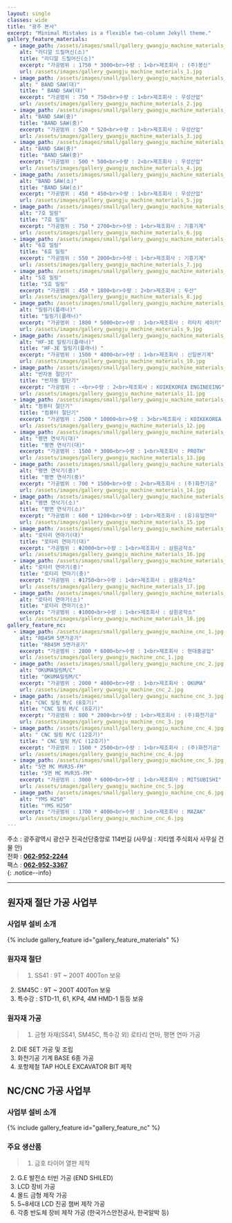 ```yaml
---
layout: single
classes: wide
title: "광주 본사"
excerpt: "Minimal Mistakes is a flexible two-column Jekyll theme."
gallery_feature_materials:
  - image_path: /assets/images/small/gallery_gwangju_machine_materials_1.jpg
    alt: "라디알 드릴머신(소)"
    title: "라디알 드릴머신(소)"
    excerpt: "가공범위 : 1750 * 3000<br>수량 : 1<br>제조회사 : (주)봉신"
    url: /assets/images/gallery_gwangju_machine_materials_1.jpg
  - image_path: /assets/images/small/gallery_gwangju_machine_materials_2.jpg
    alt: " BAND SAW(대)"
    title: " BAND SAW(대)"
    excerpt: "가공범위 : 750 * 750<br>수량 : 1<br>제조회사 : 우성산업"
    url: /assets/images/gallery_gwangju_machine_materials_2.jpg
  - image_path: /assets/images/small/gallery_gwangju_machine_materials_3.jpg
    alt: "BAND SAW(중)"
    title: "BAND SAW(중)"
    excerpt: "가공범위 : 520 * 520<br>수량 : 1<br>제조회사 : 우성산업"
    url: /assets/images/gallery_gwangju_machine_materials_3.jpg
  - image_path: /assets/images/small/gallery_gwangju_machine_materials_4.jpg
    alt: "BAND SAW(중)"
    title: "BAND SAW(중)"
    excerpt: "가공범위 : 500 * 500<br>수량 : 2<br>제조회사 : 우성산업"
    url: /assets/images/gallery_gwangju_machine_materials_4.jpg
  - image_path: /assets/images/small/gallery_gwangju_machine_materials_5.jpg
    alt: "BAND SAW(소)"
    title: "BAND SAW(소)"
    excerpt: "가공범위 : 450 * 450<br>수량 : 1<br>제조회사 : 우성산업"
    url: /assets/images/gallery_gwangju_machine_materials_5.jpg
  - image_path: /assets/images/small/gallery_gwangju_machine_materials_6.jpg
    alt: "7호 밀링"
    title: "7호 밀링"
    excerpt: "가공범위 : 750 * 2700<br>수량 : 1<br>제조회사 : 기흥기계"
    url: /assets/images/gallery_gwangju_machine_materials_6.jpg
  - image_path: /assets/images/small/gallery_gwangju_machine_materials_7.jpg
    alt: "6호 밀링"
    title: "6호 밀링"
    excerpt: "가공범위 : 550 * 2000<br>수량 : 1<br>제조회사 : 기흥기계"
    url: /assets/images/gallery_gwangju_machine_materials_7.jpg
  - image_path: /assets/images/small/gallery_gwangju_machine_materials_8.jpg
    alt: "5호 밀링"
    title: "5호 밀링"
    excerpt: "가공범위 : 450 * 1800<br>수량 : 2<br>제조회사 : 두산"
    url: /assets/images/gallery_gwangju_machine_materials_8.jpg
  - image_path: /assets/images/small/gallery_gwangju_machine_materials_9.jpg
    alt: "밀링기(플래너)"
    title: "밀링기(플래너)"
    excerpt: "가공범위 : 1800 * 5000<br>수량 : 1<br>제조회사 : 히타치 세이키"
    url: /assets/images/gallery_gwangju_machine_materials_9.jpg
  - image_path: /assets/images/small/gallery_gwangju_machine_materials_10.jpg
    alt: "HF-3E 밀링기(플래너)"
    title: "HF-3E 밀링기(플래너) "
    excerpt: "가공범위 : 1500 * 4000<br>수량 : 1<br>제조회사 : 신일본기계"
    url: /assets/images/gallery_gwangju_machine_materials_10.jpg
  - image_path: /assets/images/small/gallery_gwangju_machine_materials_11.jpg
    alt: "반자동 절단기"
    title: "반자동 절단기"
    excerpt: "가공범위 : -<br>수량 : 2<br>제조회사 : KOIKEKOREA ENGINEEING"
    url: /assets/images/gallery_gwangju_machine_materials_11.jpg
  - image_path: /assets/images/small/gallery_gwangju_machine_materials_12.jpg
    alt: "컴퓨터 절단기"
    title: "컴퓨터 절단기"
    excerpt: "가공범위 : 2500 * 10000<br>수량 : 3<br>제조회사 : KOIKEKOREA ENGINEEING"
    url: /assets/images/gallery_gwangju_machine_materials_12.jpg
  - image_path: /assets/images/small/gallery_gwangju_machine_materials_13.jpg
    alt: "평면 연삭기(대)"
    title: "평면 연삭기(대)"
    excerpt: "가공범위 : 1500 * 3000<br>수량 : 1<br>제조회사 : PROTH"
    url: /assets/images/gallery_gwangju_machine_materials_13.jpg
  - image_path: /assets/images/small/gallery_gwangju_machine_materials_14.jpg
    alt: "평면 연삭기(중)"
    title: "평면 연삭기(중)"
    excerpt: "가공범위 : 700 * 1500<br>수량 : 2<br>제조회사 : (주)화천기공"
    url: /assets/images/gallery_gwangju_machine_materials_14.jpg
  - image_path: /assets/images/small/gallery_gwangju_machine_materials_15.jpg
    alt: "평면 연삭기(소)"
    title: "평면 연삭기(소)"
    excerpt: "가공범위 : 600 * 1200<br>수량 : 1<br>제조회사 : (유)유일연마"
    url: /assets/images/gallery_gwangju_machine_materials_15.jpg
  - image_path: /assets/images/small/gallery_gwangju_machine_materials_16.jpg
    alt: "로타리 연마기(대)"
    title: "로타리 연마기(대)"
    excerpt: "가공범위 : Φ2000<br>수량 : 1<br>제조회사 : 삼원공작소"
    url: /assets/images/gallery_gwangju_machine_materials_16.jpg
  - image_path: /assets/images/small/gallery_gwangju_machine_materials_17.jpg
    alt: "로타리 연마기(중)"
    title: "로타리 연마기(중)"
    excerpt: "가공범위 : Φ1750<br>수량 : 1<br>제조회사 : 삼원공작소"
    url: /assets/images/gallery_gwangju_machine_materials_17.jpg
  - image_path: /assets/images/small/gallery_gwangju_machine_materials_18.jpg
    alt: "로타리 연마기(소)"
    title: "로타리 연마기(소)"
    excerpt: "가공범위 : Φ1000<br>수량 : 1<br>제조회사 : 삼원공작소"
    url: /assets/images/gallery_gwangju_machine_materials_18.jpg
gallery_feature_nc:
  - image_path: /assets/images/small/gallery_gwangju_machine_cnc_1.jpg
    alt: "RB45M 5면가공기"
    title: "RB45M 5면가공기"
    excerpt: "가공범위 : 2800 * 6000<br>수량 : 1<br>제조회사 : 현대중공업"
    url: /assets/images/gallery_gwangju_machine_cnc_1.jpg
  - image_path: /assets/images/small/gallery_gwangju_machine_cnc_2.jpg
    alt: "OKUMA밀링M/C"
    title: "OKUMA밀링M/C"
    excerpt: "가공범위 : 2000 * 4000<br>수량 : 1<br>제조회사 : OKUMA"
    url: /assets/images/gallery_gwangju_machine_cnc_2.jpg
  - image_path: /assets/images/small/gallery_gwangju_machine_cnc_3.jpg
    alt: "CNC 밀링 M/C (8호기)"
    title: "CNC 밀링 M/C (8호기)"
    excerpt: "가공범위 : 800 * 2000<br>수량 : 1<br>제조회사 : (주)화천기공"
    url: /assets/images/gallery_gwangju_machine_cnc_3.jpg
  - image_path: /assets/images/small/gallery_gwangju_machine_cnc_4.jpg
    alt: " CNC 밀링 M/C (12호기)"
    title: " CNC 밀링 M/C (12호기)"
    excerpt: "가공범위 : 1500 * 2500<br>수량 : 1<br>제조회사 : (주)화천기공"
    url: /assets/images/gallery_gwangju_machine_cnc_4.jpg
  - image_path: /assets/images/small/gallery_gwangju_machine_cnc_5.jpg
    alt: "5면 MC MVR35-FM"
    title: "5면 MC MVR35-FM"
    excerpt: "가공범위 : 3000 * 6000<br>수량 : 1<br>제조회사 : MITSUBISHI"
    url: /assets/images/gallery_gwangju_machine_cnc_5.jpg
  - image_path: /assets/images/small/gallery_gwangju_machine_cnc_6.jpg
    alt: "YMS H250"
    title: "YMS H250"
    excerpt: "가공범위 : 1700 * 4000<br>수량 : 1<br>제조회사 : MAZAK"
    url: /assets/images/gallery_gwangju_machine_cnc_6.jpg
---
```


주소 : 광주광역시 광산구 진곡산단중앙로 114번길 (사무실 : 지티엠 주식회사 사무실 건물 안)  
전화 : **[062-952-2244](tel:062-955-2244)**  
팩스 : **[062-952-3367](tel:062-955-3367)**  
{: .notice--info}


---
## 원자재 절단 가공 사업부
### 사업부 설비 소개
{% include gallery_feature id="gallery_feature_materials" %}

### 원자재 절단
> 1. SS41 : 9T ~ 200T 400Ton 보유
2. SM45C : 9T ~ 200T 400Ton 보유
3. 특수강 : STD-11, 61, KP4, 4M HMD-1 등등 보유

### 원자재 가공
> 1. 금형 자재(SS41, SM45C, 특수강 외) 로타리 연마, 평면 연마 가공
2. DIE SET 가공 및 조립
3. 화천기공 기계 BASE 6종 가공
4. 포항제철 TAP HOLE EXCAVATOR BIT 제작


## NC/CNC 가공 사업부
### 사업부 설비 소개
{% include gallery_feature id="gallery_feature_nc" %}

### 주요 생산품
> 1. 금호 타이어 열판 제작
2. G.E 발전소 터빈 가공 (END SHILED)
3. LCD 장비 가공
4. 몰드 금형 제작 가공
5. 5~8세대 LCD 진공 챔버 제작 가공
6. 각종 반도체 장비 제작 가공 (한국가스안전공사, 한국알박 등)
